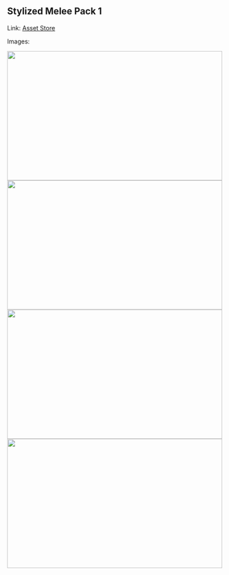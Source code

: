 ## Stylized Melee Pack 1

Link: [Asset Store](https://assetstore.unity.com/packages/vfx/particles/stylized-melee-pack-1-80637#description)

Images:

<img src="https://assetstorev1-prd-cdn.unity3d.com/key-image/fcb40642-0fab-42d5-b7af-1427eca741b0.webp" width="500" height="300">
<img src="https://assetstorev1-prd-cdn.unity3d.com/package-screenshot/4e9f3f56-1307-4e3e-85ac-567de4511765.webp" width="500" height="300">
<img src="https://assetstorev1-prd-cdn.unity3d.com/package-screenshot/d937247d-cdf5-4b0d-a422-3e6f0fe93245.webp" width="500" height="300">
<img src="https://assetstorev1-prd-cdn.unity3d.com/package-screenshot/85a87bca-b92b-4976-9b88-499bed0cfa25.webp" width="500" height="300">
